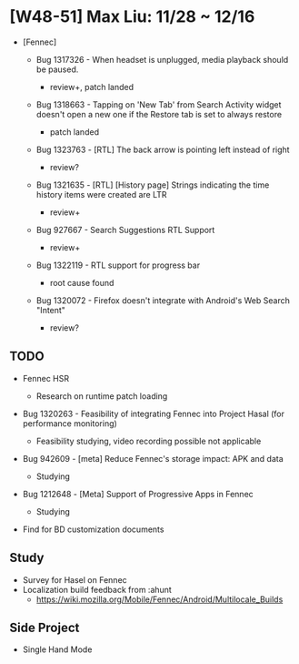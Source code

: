 # [W48-51] Max Liu: 11/28 ~ 12/16


* [Fennec]

  - Bug 1317326 - When headset is unplugged, media playback should be paused.
    - review+, patch landed

  - Bug 1318663 - Tapping on 'New Tab' from Search Activity widget doesn't open a new one if the Restore tab is set to always restore
    - patch landed

  - Bug 1323763 - [RTL] The back arrow is pointing left instead of right
    - review?

  - Bug 1321635 - [RTL] [History page] Strings indicating the time history items were created are LTR
    - review+

  - Bug 927667 - Search Suggestions RTL Support
    - review+

  - Bug 1322119 - RTL support for progress bar
    - root cause found

  - Bug 1320072 - Firefox doesn't integrate with Android's Web Search "Intent"
    - review?


## TODO
  * Fennec HSR
    - Research on runtime patch loading

  * Bug 1320263 - Feasibility of integrating Fennec into Project Hasal (for performance monitoring)
    - Feasibility studying, video recording possible not applicable

  * Bug 942609 - [meta] Reduce Fennec's storage impact: APK and data
    - Studying

  * Bug 1212648 - [Meta] Support of Progressive Apps in Fennec
    - Studying

  * Find for BD customization documents

## Study
  - Survey for Hasel on Fennec
  - Localization build feedback from :ahunt
    - https://wiki.mozilla.org/Mobile/Fennec/Android/Multilocale_Builds


## Side Project
  - Single Hand Mode
